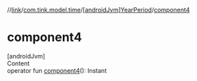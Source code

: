 //[link](../../index.md)/[com.tink.model.time](../index.md)/[[androidJvm]YearPeriod](index.md)/[component4](component4.md)



# component4  
[androidJvm]  
Content  
operator fun [component4](component4.md)(): Instant  



